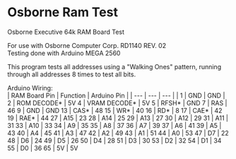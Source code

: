# Osborne Ram Test
Osborne Executive 64k RAM Board Test

For use with Osborne Computer Corp. RD1140 REV. 02  
Testing done with Arduino MEGA 2560

This program tests all addresses using a "Walking Ones" pattern, running through all addresses 8 times to test all bits.

Arduino Wiring:  
| RAM Board Pin | Function | Arduino Pin |
| --- | --- | --- |
| 1 | GND | GND |
2 | ROM DECODE* | 5V
4 | VRAM DECODE* | 5V
5 | RFSH* | GND
7 | RAS | 46
9 | GND | GND
13 | CAS* | 48
15 | WR* | 40 
16 | RD* | 8
17 | CAE* | 42
19 | RAE* | 44
27 | A15 | 23
28 | A14 | 25
29 | A13 | 27
30 | A12 | 29
31 | A11 | 31
33 | A10 | 33
34 | A9 | 35
35 | A8 | 37
36 | A7 | 39
37 | A6 | 41
39 | A5 | 43
40 | A4 | 45
41 | A3 | 47
42 | A2 | 49
43 | A1 | 51
44 | A0 | 53
47 | D7 | 22
48 | D6 | 24
49 | D5 | 26
50 | D4 | 28
51 | D3 | 30
53 | D2 | 32
54 | D1 | 34
55 | D0 | 36
65 | 5V | 5V
